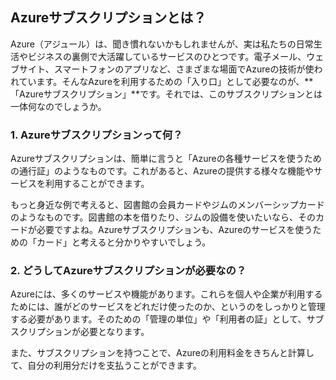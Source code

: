 ## Azureサブスクリプションとは？

Azure（アジュール）は、聞き慣れないかもしれませんが、実は私たちの日常生活やビジネスの裏側で大活躍しているサービスのひとつです。電子メール、ウェブサイト、スマートフォンのアプリなど、さまざまな場面でAzureの技術が使われています。そんなAzureを利用するための「入り口」として必要なのが、**「Azureサブスクリプション」**です。それでは、このサブスクリプションとは一体何なのでしょうか。

### 1. Azureサブスクリプションって何？

Azureサブスクリプションは、簡単に言うと「Azureの各種サービスを使うための通行証」のようなものです。これがあると、Azureの提供する様々な機能やサービスを利用することができます。

もっと身近な例で考えると、図書館の会員カードやジムのメンバーシップカードのようなものです。図書館の本を借りたり、ジムの設備を使いたいなら、そのカードが必要ですよね。Azureサブスクリプションも、Azureのサービスを使うための「カード」と考えると分かりやすいでしょう。

### 2. どうしてAzureサブスクリプションが必要なの？

Azureには、多くのサービスや機能があります。これらを個人や企業が利用するためには、誰がどのサービスをどれだけ使ったのか、というのをしっかりと管理する必要があります。そのための「管理の単位」や「利用者の証」として、サブスクリプションが必要となります。

また、サブスクリプションを持つことで、Azureの利用料金をきちんと計算して、自分の利用分だけを支払うことができます。